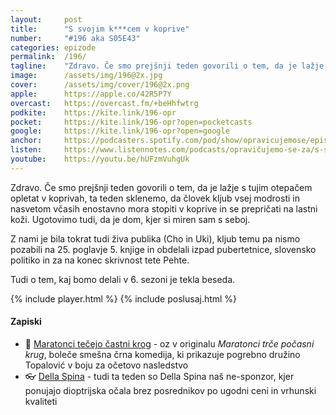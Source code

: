 ```yaml
---
layout: 	post
title:  	"S svojim k***cem v koprive"
number: 	"#196 aka S05E43"
categories:	epizode
permalink:	/196/
tagline: 	"Zdravo. Če smo prejšnji teden govorili o tem, da je lažje s tujim v koprive, ta teden ugotovimo, da človek kljub vsej modrosti in nasvetom včasih enostavno mora stopiti v koprive in se prepričati na lastni koži."
image:		/assets/img/196@2x.jpg
cover:		/assets/img/cover/196@2x.png
apple:		https://apple.co/42R5P7Y
overcast:	https://overcast.fm/+beHhfwtrg
podkite:	https://kite.link/196-opr
pocket:		https://kite.link/196-opr?open=pocketcasts
google:		https://kite.link/196-opr?open=google
anchor:		https://podcasters.spotify.com/pod/show/opravicujemose/episodes/S-svojim-kem-v-koprive-e2g8ppb
listen:		https://www.listennotes.com/podcasts/opravičujemo-se-za/s-svojim-kem-v-koprive-ZRn40QahNK3/embed/
youtube:	https://youtu.be/hUFzmVuhgUk
---
```


Zdravo. Če smo prejšnji teden govorili o tem, da je lažje s tujim otepačem opletat v koprivah, ta teden sklenemo, da človek kljub vsej modrosti in nasvetom včasih enostavno mora stopiti v koprive in se prepričati na lastni koži. Ugotovimo tudi, da je dom, kjer si miren sam s seboj. 

Z nami je bila tokrat tudi živa publika (Cho in Uki), kljub temu pa nismo pozabili na 25. poglavje 5. knjige in obdelali izpad pubertetnice, slovensko politiko in za na konec skrivnost tete Pehte. 

Tudi o tem, kaj bomo delali v 6. sezoni je tekla beseda. 

{% include player.html %}
{% include poslusaj.html %}

<!--break-->

#### Zapiski

- 🍿 [Maratonci tečejo častni krog](https://www.imdb.com/title/tt0084302/) - oz v originalu *Maratonci trče počasni krug*, boleče smešna črna komedija, ki prikazuje pogrebno družino Topalović v boju za očetovo nasledstvo 
- 👓 [Della Spina](https://www.dellaspina.si/) - tudi ta teden so Della Spina naš ne-sponzor, kjer ponujajo dioptrijska očala brez posrednikov po ugodni ceni in vrhunski kvaliteti 